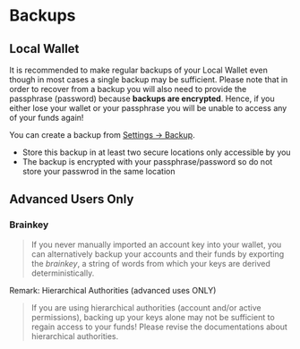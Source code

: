 # Backups

## Local Wallet

It is recommended to make regular backups of your Local Wallet even though in most cases a single backup may be sufficient. Please note that in order to recover from a backup you will also need to provide the passphrase (password) because **backups are encrypted**. Hence, if you either lose your wallet or your passphrase you will be unable to access any of your funds again!

You can create a backup from [Settings -> Backup](/settings).

- Store this backup in at least two secure locations only accessible by you
- The backup is encrypted with your passphrase/password so do not store your passwrod in the same location

## Advanced Users Only

### Brainkey

> If you never manually imported an account key into your wallet, you can alternatively backup your accounts and their funds by exporting the *brainkey*, a string of words from which your keys are derived deterministically.

Remark: Hierarchical Authorities (advanced uses ONLY)

> If you are using hierarchical authorities (account and/or active permissions), backing up your keys alone may not be sufficient to regain access to your funds! Please revise the documentations about hierarchical authorities.